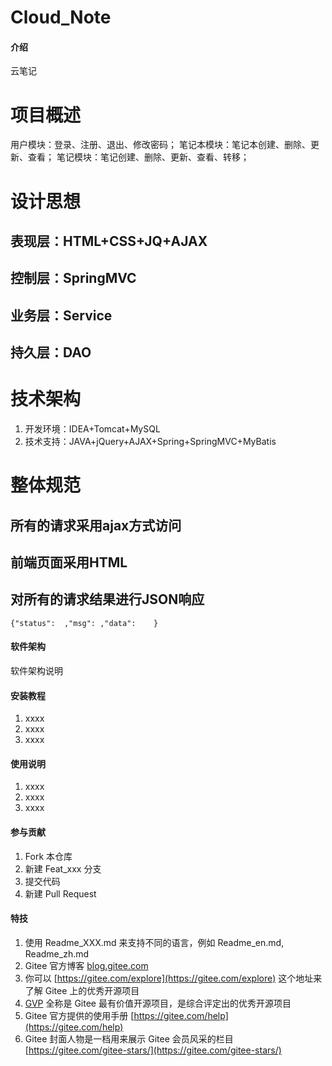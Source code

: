 # Cloud_Note

#### 介绍
云笔记
# 项目概述
用户模块：登录、注册、退出、修改密码；
笔记本模块：笔记本创建、删除、更新、查看；
笔记模块：笔记创建、删除、更新、查看、转移；

# 设计思想
## 表现层：HTML+CSS+JQ+AJAX
## 控制层：SpringMVC
## 业务层：Service
## 持久层：DAO




# 技术架构
1.  开发环境：IDEA+Tomcat+MySQL
2.  技术支持：JAVA+jQuery+AJAX+Spring+SpringMVC+MyBatis

# 整体规范
## 所有的请求采用ajax方式访问
## 前端页面采用HTML
## 对所有的请求结果进行JSON响应
	{"status":	,"msg":	,"data":	}
#### 软件架构
软件架构说明


#### 安装教程

1.  xxxx
2.  xxxx
3.  xxxx

#### 使用说明

1.  xxxx
2.  xxxx
3.  xxxx

#### 参与贡献

1.  Fork 本仓库
2.  新建 Feat_xxx 分支
3.  提交代码
4.  新建 Pull Request


#### 特技

1.  使用 Readme\_XXX.md 来支持不同的语言，例如 Readme\_en.md, Readme\_zh.md
2.  Gitee 官方博客 [blog.gitee.com](https://blog.gitee.com)
3.  你可以 [https://gitee.com/explore](https://gitee.com/explore) 这个地址来了解 Gitee 上的优秀开源项目
4.  [GVP](https://gitee.com/gvp) 全称是 Gitee 最有价值开源项目，是综合评定出的优秀开源项目
5.  Gitee 官方提供的使用手册 [https://gitee.com/help](https://gitee.com/help)
6.  Gitee 封面人物是一档用来展示 Gitee 会员风采的栏目 [https://gitee.com/gitee-stars/](https://gitee.com/gitee-stars/)
